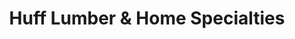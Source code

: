 ---
title: "Huff Lumber & Home Specialties"
url: /decatur/huff-lumber-und-home-specialties/
shop: Allgemein
---
